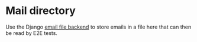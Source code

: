 # Mail directory

Use the Django [email file backend](https://docs.djangoproject.com/en/5.2/topics/email/#file-backend) to store emails in a file here that can then be read by E2E tests.
